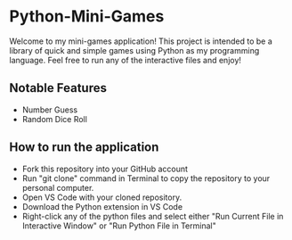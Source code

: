 # Python-Mini-Games

Welcome to my mini-games application! This project is intended to be a library of quick and simple games using Python as my programming language. Feel free to run any of the interactive files and enjoy!

## Notable Features
- Number Guess
- Random Dice Roll

## How to run the application
- Fork this repository into your GitHub account
- Run "git clone" command in Terminal to copy the repository to your personal computer.
- Open VS Code with your cloned repository.
- Download the Python extension in VS Code
- Right-click any of the python files and select either "Run Current File in Interactive Window" or "Run Python File in Terminal"